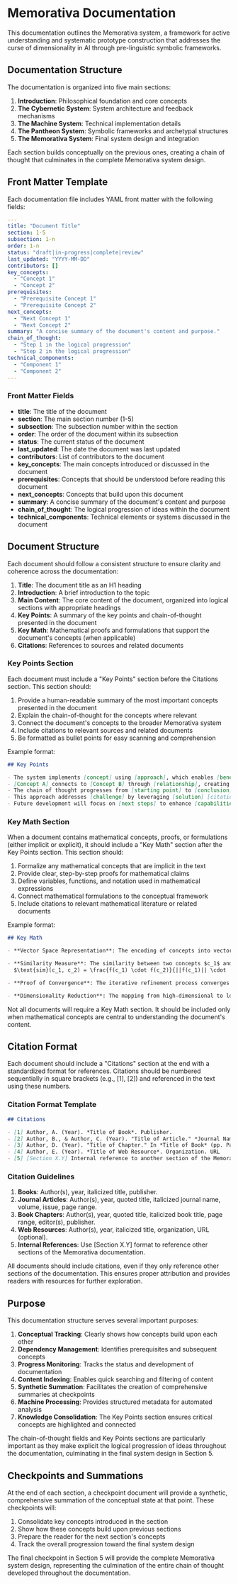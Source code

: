 # Memorativa Documentation

This documentation outlines the Memorativa system, a framework for active understanding and systematic prototype construction that addresses the curse of dimensionality in AI through pre-linguistic symbolic frameworks.

## Documentation Structure

The documentation is organized into five main sections:

1. **Introduction**: Philosophical foundation and core concepts
2. **The Cybernetic System**: System architecture and feedback mechanisms
3. **The Machine System**: Technical implementation details
4. **The Pantheon System**: Symbolic frameworks and archetypal structures
5. **The Memorativa System**: Final system design and integration

Each section builds conceptually on the previous ones, creating a chain of thought that culminates in the complete Memorativa system design.

## Front Matter Template

Each documentation file includes YAML front matter with the following fields:

```yaml
---
title: "Document Title"
section: 1-5
subsection: 1-n
order: 1-n
status: "draft|in-progress|complete|review"
last_updated: "YYYY-MM-DD"
contributors: []
key_concepts:
  - "Concept 1"
  - "Concept 2"
prerequisites:
  - "Prerequisite Concept 1"
  - "Prerequisite Concept 2"
next_concepts:
  - "Next Concept 1"
  - "Next Concept 2"
summary: "A concise summary of the document's content and purpose."
chain_of_thought:
  - "Step 1 in the logical progression"
  - "Step 2 in the logical progression"
technical_components:
  - "Component 1"
  - "Component 2"
---
```

### Front Matter Fields

- **title**: The title of the document
- **section**: The main section number (1-5)
- **subsection**: The subsection number within the section
- **order**: The order of the document within its subsection
- **status**: The current status of the document
- **last_updated**: The date the document was last updated
- **contributors**: List of contributors to the document
- **key_concepts**: The main concepts introduced or discussed in the document
- **prerequisites**: Concepts that should be understood before reading this document
- **next_concepts**: Concepts that build upon this document
- **summary**: A concise summary of the document's content and purpose
- **chain_of_thought**: The logical progression of ideas within the document
- **technical_components**: Technical elements or systems discussed in the document

## Document Structure

Each document should follow a consistent structure to ensure clarity and coherence across the documentation:

1. **Title**: The document title as an H1 heading
2. **Introduction**: A brief introduction to the topic
3. **Main Content**: The core content of the document, organized into logical sections with appropriate headings
4. **Key Points**: A summary of the key points and chain-of-thought presented in the document
5. **Key Math**: Mathematical proofs and formulations that support the document's concepts (when applicable)
6. **Citations**: References to sources and related documents

### Key Points Section

Each document must include a "Key Points" section before the Citations section. This section should:

1. Provide a human-readable summary of the most important concepts presented in the document
2. Explain the chain-of-thought for the concepts where relevant
3. Connect the document's concepts to the broader Memorativa system
4. Include citations to relevant sources and related documents
5. Be formatted as bullet points for easy scanning and comprehension

Example format:

```markdown
## Key Points

- The system implements [concept] using [approach], which enables [benefit] [citation]
- [Concept A] connects to [Concept B] through [relationship], creating [outcome] [citation]
- The chain of thought progresses from [starting point] to [conclusion] through [steps] [citation]
- This approach addresses [challenge] by leveraging [solution] [citation]
- Future development will focus on [next steps] to enhance [capabilities] [citation]
```

### Key Math Section

When a document contains mathematical concepts, proofs, or formulations (either implicit or explicit), it should include a "Key Math" section after the Key Points section. This section should:

1. Formalize any mathematical concepts that are implicit in the text
2. Provide clear, step-by-step proofs for mathematical claims
3. Define variables, functions, and notation used in mathematical expressions
4. Connect mathematical formulations to the conceptual framework
5. Include citations to relevant mathematical literature or related documents

Example format:

```markdown
## Key Math

- **Vector Space Representation**: The encoding of concepts into vector spaces can be formalized as a function $f: C \rightarrow \mathbb{R}^n$ where $C$ is the set of concepts and $n$ is the dimensionality of the vector space [citation]

- **Similarity Measure**: The similarity between two concepts $c_1$ and $c_2$ is computed as the cosine similarity between their vector representations:
  $\text{sim}(c_1, c_2) = \frac{f(c_1) \cdot f(c_2)}{||f(c_1)|| \cdot ||f(c_2)||}$ [citation]

- **Proof of Convergence**: The iterative refinement process converges because [mathematical proof with steps] [citation]

- **Dimensionality Reduction**: The mapping from high-dimensional to low-dimensional space preserves semantic relationships through [mathematical formulation] [citation]
```

Not all documents will require a Key Math section. It should be included only when mathematical concepts are central to understanding the document's content.

## Citation Format

Each document should include a "Citations" section at the end with a standardized format for references. Citations should be numbered sequentially in square brackets (e.g., [1], [2]) and referenced in the text using these numbers.

### Citation Format Template

```markdown
## Citations

- [1] Author, A. (Year). *Title of Book*. Publisher.
- [2] Author, B., & Author, C. (Year). "Title of Article." *Journal Name*, Volume(Issue), Page-Range.
- [3] Author, D. (Year). "Title of Chapter." In *Title of Book* (pp. Page-Range), Editor, E. (Ed.). Publisher.
- [4] Author, E. (Year). *Title of Web Resource*. Organization. URL
- [5] [Section X.Y] Internal reference to another section of the Memorativa documentation.
```

### Citation Guidelines

1. **Books**: Author(s), year, italicized title, publisher.
2. **Journal Articles**: Author(s), year, quoted title, italicized journal name, volume, issue, page range.
3. **Book Chapters**: Author(s), year, quoted title, italicized book title, page range, editor(s), publisher.
4. **Web Resources**: Author(s), year, italicized title, organization, URL (optional).
5. **Internal References**: Use [Section X.Y] format to reference other sections of the Memorativa documentation.

All documents should include citations, even if they only reference other sections of the documentation. This ensures proper attribution and provides readers with resources for further exploration.

## Purpose

This documentation structure serves several important purposes:

1. **Conceptual Tracking**: Clearly shows how concepts build upon each other
2. **Dependency Management**: Identifies prerequisites and subsequent concepts
3. **Progress Monitoring**: Tracks the status and development of documentation
4. **Content Indexing**: Enables quick searching and filtering of content
5. **Synthetic Summation**: Facilitates the creation of comprehensive summaries at checkpoints
6. **Machine Processing**: Provides structured metadata for automated analysis
7. **Knowledge Consolidation**: The Key Points section ensures critical concepts are highlighted and connected

The chain-of-thought fields and Key Points sections are particularly important as they make explicit the logical progression of ideas throughout the documentation, culminating in the final system design in Section 5.

## Checkpoints and Summations

At the end of each section, a checkpoint document will provide a synthetic, comprehensive summation of the conceptual state at that point. These checkpoints will:

1. Consolidate key concepts introduced in the section
2. Show how these concepts build upon previous sections
3. Prepare the reader for the next section's concepts
4. Track the overall progression toward the final system design

The final checkpoint in Section 5 will provide the complete Memorativa system design, representing the culmination of the entire chain of thought developed throughout the documentation. 